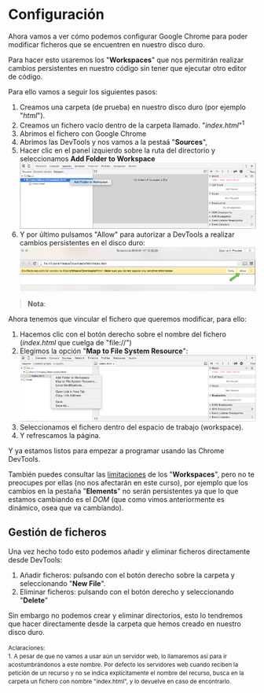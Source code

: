 # Configuración

Ahora vamos a ver cómo podemos configurar Google Chrome para poder modificar ficheros que se encuentren en nuestro disco duro.

Para hacer esto usaremos los "**Workspaces**" que nos permitirán realizar cambios persistentes en nuestro código sin tener que ejecutar otro editor de código.

Para ello vamos a seguir los siguientes pasos:
1. Creamos una carpeta (de prueba) en nuestro disco duro (por ejemplo "*html*").
2. Creamos un fichero vacío dentro de la carpeta llamado. "*index.html*"<sup>1</sup>
3. Abrimos el fichero con Google Chrome
4. Abrimos las DevTools y nos vamos a la pestaá "**Sources**",
5. Hacer clic en el panel izquierdo sobre la ruta del directorio y seleccionamos **Add Folder to Workspace**
![](../images/workspace.png)
6. Y por último pulsamos "Allow" para autorizar a DevTools a realizar cambios persistentes en el disco duro: ![](../images/allow_workspace.png)

> **Nota**:

Ahora tenemos que vincular el fichero que queremos modificar, para ello:
1. Hacemos clic con el botón derecho sobre el nombre del fichero (*index.html* que cuelga de "file://")
2. Elegimos la opción "**Map to File System Resource**":
![](../images/workspace_map_to_filesystem.png)
3. Seleccionamos el fichero dentro del espacio de trabajo (workspace).
4. Y refrescamos la página.

Y ya estamos listos para empezar a programar usando las Chrome DevTools.

También puedes consultar las [limitaciones](https://developers.google.com/web/tools/setup/setup-workflow#limitations) de los "**Workspaces**", pero no te preocupes por ellas (no nos afectarán en este curso), por ejemplo que los cambios en la pestaña "**Elements**" no serán persistentes ya que lo que estamos cambiando es el *DOM* (que como vimos anteriormente es dinámico, osea que va cambiando).

## Gestión de ficheros
Una vez hecho todo esto podemos añadir y eliminar ficheros directamente desde DevTools:
1. Añadir ficheros: pulsando con el botón derecho sobre la carpeta y seleccionando "**New File**".
2. Eliminar ficheros: pulsando con el botón derecho y seleccionando "**Delete**"
 
Sin embargo no podemos crear y eliminar directorios, esto lo tendremos que hacer directamente desde la carpeta que hemos creado en nuestro disco duro.


<small>Aclaraciones:</small><br>
<small>1. A pesar de que no vamos a usar aún un servidor web, lo llamaremos así para ir acostumbrándonos a este nombre. Por defecto los servidores web cuando reciben la petición de un recurso y no se indica explícitamente el nombre del recurso, busca en la carpeta un fichero con nombre "index.html", y lo devuelve en caso de encontrarlo.</small><br>
